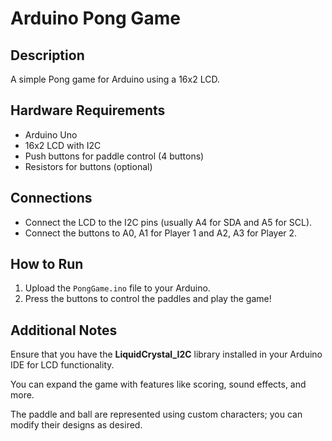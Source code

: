 # Arduino Pong Game

## Description

A simple Pong game for Arduino using a 16x2 LCD.

## Hardware Requirements

- Arduino Uno
- 16x2 LCD with I2C
- Push buttons for paddle control (4 buttons)
- Resistors for buttons (optional)

## Connections

- Connect the LCD to the I2C pins (usually A4 for SDA and A5 for SCL).
- Connect the buttons to A0, A1 for Player 1 and A2, A3 for Player 2.

## How to Run

1. Upload the `PongGame.ino` file to your Arduino.
2. Press the buttons to control the paddles and play the game!

## Additional Notes

Ensure that you have the **LiquidCrystal_I2C** library installed in your Arduino IDE for LCD functionality.

You can expand the game with features like scoring, sound effects, and more.

The paddle and ball are represented using custom characters; you can modify their designs as desired.
